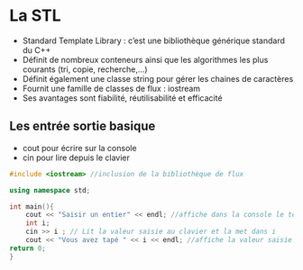 # La STL

* Standard Template Library : c’est une bibliothèque générique standard du C++
* Définit de nombreux conteneurs ainsi que les algorithmes les plus courants (tri, copie, recherche,…)
* Définit également une classe string pour gérer les chaines de caractères
* Fournit une famille de classes de flux  : iostream
* Ses avantages sont fiabilité, réutilisabilité et efficacité

## Les entrée sortie basique

* cout pour écrire sur la console
* cin pour lire depuis le clavier

``` c++
#include <iostream> //inclusion de la bibliothèque de flux

using namespace std;

int main(){   
    cout << "Saisir un entier" << endl; //affiche dans la console le texte
    int i;   
    cin >> i ; // Lit la valeur saisie au clavier et la met dans i   
    cout << "Vous avez tapé " << i << endl; //affiche la valeur saisie
return 0;
}
```
